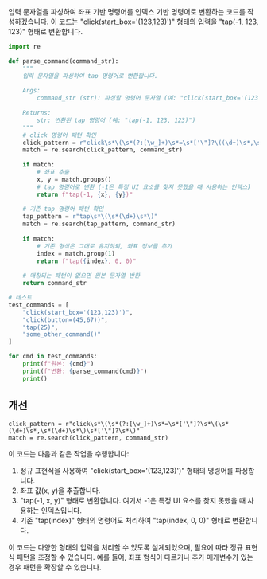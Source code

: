 입력 문자열을 파싱하여 좌표 기반 명령어를 인덱스 기반 명령어로 변환하는 코드를 작성하겠습니다. 이 코드는 "click(start_box='(123,123)')" 형태의 입력을 "tap(-1, 123, 123)" 형태로 변환합니다.

```python
import re

def parse_command(command_str):
    """
    입력 문자열을 파싱하여 tap 명령어로 변환합니다.
    
    Args:
        command_str (str): 파싱할 명령어 문자열 (예: "click(start_box='(123,123)')")
        
    Returns:
        str: 변환된 tap 명령어 (예: "tap(-1, 123, 123)")
    """
    # click 명령어 패턴 확인
    click_pattern = r"click\s*\(\s*(?:[\w_]+)\s*=\s*['\"]?\((\d+)\s*,\s*(\d+)\)['\"]?\s*\)"
    match = re.search(click_pattern, command_str)
    
    if match:
        # 좌표 추출
        x, y = match.groups()
        # tap 명령어로 변환 (-1은 특정 UI 요소를 찾지 못했을 때 사용하는 인덱스)
        return f"tap(-1, {x}, {y})"
    
    # 기존 tap 명령어 패턴 확인
    tap_pattern = r"tap\s*\(\s*(\d+)\s*\)"
    match = re.search(tap_pattern, command_str)
    
    if match:
        # 기존 형식은 그대로 유지하되, 좌표 정보를 추가
        index = match.group(1)
        return f"tap({index}, 0, 0)"
    
    # 매칭되는 패턴이 없으면 원본 문자열 반환
    return command_str

# 테스트
test_commands = [
    "click(start_box='(123,123)')",
    "click(button=(45,67))",
    "tap(25)",
    "some_other_command()"
]

for cmd in test_commands:
    print(f"원본: {cmd}")
    print(f"변환: {parse_command(cmd)}")
    print()
```

## 개선
```
click_pattern = r"click\s*\(\s*(?:[\w_]+)\s*=\s*['\"]?\s*\(\s*(\d+)\s*,\s*(\d+)\s*\)\s*['\"]?\s*\)"
match = re.search(click_pattern, command_str)
```

이 코드는 다음과 같은 작업을 수행합니다:

1. 정규 표현식을 사용하여 "click(start_box='(123,123)')" 형태의 명령어를 파싱합니다.
2. 좌표 값(x, y)을 추출합니다.
3. "tap(-1, x, y)" 형태로 변환합니다. 여기서 -1은 특정 UI 요소를 찾지 못했을 때 사용하는 인덱스입니다.
4. 기존 "tap(index)" 형태의 명령어도 처리하여 "tap(index, 0, 0)" 형태로 변환합니다.

이 코드는 다양한 형태의 입력을 처리할 수 있도록 설계되었으며, 필요에 따라 정규 표현식 패턴을 조정할 수 있습니다. 예를 들어, 좌표 형식이 다르거나 추가 매개변수가 있는 경우 패턴을 확장할 수 있습니다.
